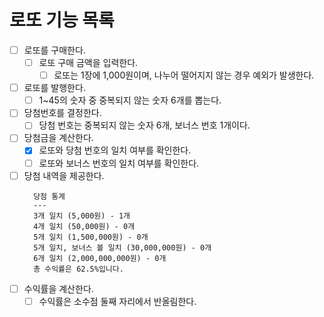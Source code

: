 # 로또 기능 목록

- [ ] 로또를 구매한다.
  - [ ] 로또 구매 금액을 입력한다.
    - [ ] 로또는 1장에 1,000원이며, 나누어 떨어지지 않는 경우 예외가 발생한다.
- [ ] 로또를 발행한다.
  - [ ] 1~45의 숫자 중 중복되지 않는 숫자 6개를 뽑는다.
- [ ] 당첨번호를 결정한다.
  - [ ] 당첨 번호는 중복되지 않는 숫자 6개, 보너스 번호 1개이다.
- [ ] 당첨금을 계산한다.
  - [x] 로또와 당첨 번호의 일치 여부를 확인한다.
  - [ ] 로또와 보너스 번호의 일치 여부를 확인한다.
- [ ] 당첨 내역을 제공한다.
  ```
    당첨 통계
    ---
    3개 일치 (5,000원) - 1개
    4개 일치 (50,000원) - 0개
    5개 일치 (1,500,000원) - 0개
    5개 일치, 보너스 볼 일치 (30,000,000원) - 0개
    6개 일치 (2,000,000,000원) - 0개
    총 수익률은 62.5%입니다.
  ```
- [ ] 수익률을 계산한다.
  - [ ] 수익률은 소수점 둘째 자리에서 반올림한다.

